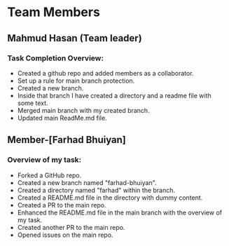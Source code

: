 # Team Members

## Mahmud Hasan (Team leader)
### Task Completion Overview:
* Created a github repo and added members as a collaborator.
* Set up a rule for main branch protection.
* Created a new branch.
* Inside that branch I have created a directory and a readme file with some text.
* Merged main branch with my created branch.
* Updated main ReadMe.md file.

## Member-[Farhad Bhuiyan] 
### Overview of my task: 
- Forked a GitHub repo.
- Created a new branch named "farhad-bhuiyan". 
- Created a directory named "farhad" within the branch. 
- Created a README.md file in the directory with dummy content. 
- Created a PR to the main repo. 
- Enhanced the README.md file in the main branch with the overview of my task.
- Created another PR to the main repo. 
- Opened issues on the main repo.

